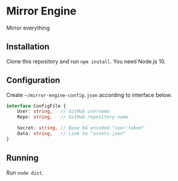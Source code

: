 # Mirror Engine

Mirror everything

## Installation

Clone this repository and run `npm install`. You need Node.js 10.

## Configuration

Create `~/mirror-engine-config.json` according to interface below.

```TypeScript
interface ConfigFile {
    User: string,   // GitHub username
    Repo: string,   // GitHub repository name

    Secret: string, // Base 64 encoded "user:token"
    Data: string,   // Link to "assets.json"
}
```

## Running

Run `node dist`.
